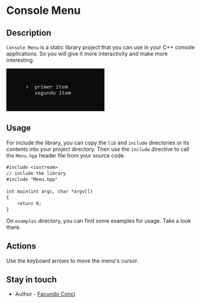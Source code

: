 # Console Menu

## Description
`Console Menu` is a static library project that you can use in your C++ console applications. So you will give it more interactivity and make more interesting.

![](./doc/example1.png)

## Usage
For include the library, you can copy the `lib` and `include` directories or its contents into your project directory. Then use the `include` directive to call the `Menu.hpp` header file from your source code.

```
#include <iostream>
// include the library
#include "Menu.hpp"

int main(int argc, char *argv[])
{
    return 0;
}
```
On `examples` directory, you can find some examples for usage. Take a look there.

## Actions
Use the keyboard arrows to move the menu's cursor.

## Stay in touch

- Author - [Facundo Conci](https://www.linkedin.com/in/facundo-ignacio-conci-caceres/)